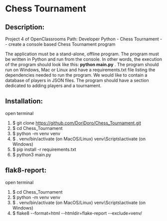 # Chess Tournament

## Description:
Project 4 of OpenClassrooms Path: Developer Python - Chess Tournament -- create a console based Chess Tournament 
program 

The application must be a stand-alone, offline program. The program must be written in Python and run from the console.
In other words, the execution of the program should look like this: **python main.py** . The program should run 
on Windows, Mac or Linux and have a requirements.txt file listing the dependencies needed to run the program.
We would like to contain a database of players in JSON files. 
The program should have a section dedicated to adding players and a tournament.


## Installation:
open terminal
1. $ git clone https://github.com/DoriDoro/Chess_Tournament.git
2. $ cd Chess_Tournament
3. $ python -m venv venv
4. $ . venv/bin/activate (on MacOS/Linux) venv\Scripts\activate (on Windows)
5. $ pip install -r requirements.txt
6. $ python3 main.py


## flak8-report:
open terminal
1. $ cd Chess_Tournament
2. $ python -m venv venv
3. $ . venv/bin/activate (on MacOS/Linux) venv\Scripts\activate (on Windows)
4. $ flake8 --format=html --htmldir=flake-report --exclude=venv/

